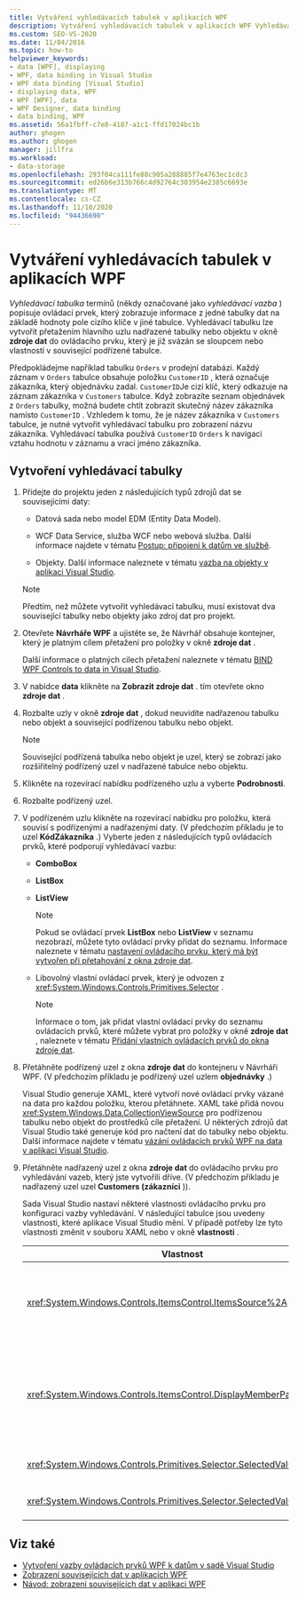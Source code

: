 ```yaml
---
title: Vytváření vyhledávacích tabulek v aplikacích WPF
description: Vytváření vyhledávacích tabulek v aplikacích WPF Vyhledávací tabulka je ovládací prvek, který zobrazuje informace z tabulky dat na základě hodnoty pole cizího klíče v jiné tabulce.
ms.custom: SEO-VS-2020
ms.date: 11/04/2016
ms.topic: how-to
helpviewer_keywords:
- data [WPF], displaying
- WPF, data binding in Visual Studio
- WPF data binding [Visual Studio]
- displaying data, WPF
- WPF [WPF], data
- WPF Designer, data binding
- data binding, WPF
ms.assetid: 56a1fbff-c7e8-4187-a1c1-ffd17024bc1b
author: ghogen
ms.author: ghogen
manager: jillfra
ms.workload:
- data-storage
ms.openlocfilehash: 293f04ca111fe88c905a288885f7e4763ec1cdc3
ms.sourcegitcommit: ed26b6e313b766c4d92764c303954e2385c6693e
ms.translationtype: MT
ms.contentlocale: cs-CZ
ms.lasthandoff: 11/10/2020
ms.locfileid: "94436690"
---
```

# <a name="create-lookup-tables-in-wpf-applications"></a>Vytváření vyhledávacích tabulek v aplikacích WPF

*Vyhledávací tabulka* termínů (někdy označované jako *vyhledávací vazba* ) popisuje ovládací prvek, který zobrazuje informace z jedné tabulky dat na základě hodnoty pole cizího klíče v jiné tabulce. Vyhledávací tabulku lze vytvořit přetažením hlavního uzlu nadřazené tabulky nebo objektu v okně **zdroje dat** do ovládacího prvku, který je již svázán se sloupcem nebo vlastností v související podřízené tabulce.

Předpokládejme například tabulku `Orders` v prodejní databázi. Každý záznam v `Orders` tabulce obsahuje položku `CustomerID` , která označuje zákazníka, který objednávku zadal. `CustomerID`Je cizí klíč, který odkazuje na záznam zákazníka v `Customers` tabulce. Když zobrazíte seznam objednávek z `Orders` tabulky, možná budete chtít zobrazit skutečný název zákazníka namísto `CustomerID` . Vzhledem k tomu, že je název zákazníka v `Customers` tabulce, je nutné vytvořit vyhledávací tabulku pro zobrazení názvu zákazníka. Vyhledávací tabulka používá `CustomerID` `Orders` k navigaci vztahu hodnotu v záznamu a vrací jméno zákazníka.

## <a name="to-create-a-lookup-table"></a>Vytvoření vyhledávací tabulky

1. Přidejte do projektu jeden z následujících typů zdrojů dat se souvisejícími daty:

    - Datová sada nebo model EDM (Entity Data Model).

    - WCF Data Service, služba WCF nebo webová služba. Další informace najdete v tématu [Postup: připojení k datům ve službě](../data-tools/how-to-connect-to-data-in-a-service.md).

    - Objekty. Další informace naleznete v tématu [vazba na objekty v aplikaci Visual Studio](bind-objects-in-visual-studio.md).

    > [!NOTE]
    > Předtím, než můžete vytvořit vyhledávací tabulku, musí existovat dva související tabulky nebo objekty jako zdroj dat pro projekt.

2. Otevřete **Návrháře WPF** a ujistěte se, že Návrhář obsahuje kontejner, který je platným cílem přetažení pro položky v okně **zdroje dat** .

     Další informace o platných cílech přetažení naleznete v tématu [BIND WPF Controls to data in Visual Studio](../data-tools/bind-wpf-controls-to-data-in-visual-studio.md).

3. V nabídce **data** klikněte na **Zobrazit zdroje dat** . tím otevřete okno **zdroje dat** .

4. Rozbalte uzly v okně **zdroje dat** , dokud neuvidíte nadřazenou tabulku nebo objekt a související podřízenou tabulku nebo objekt.

    > [!NOTE]
    > Související podřízená tabulka nebo objekt je uzel, který se zobrazí jako rozšiřitelný podřízený uzel v nadřazené tabulce nebo objektu.

5. Klikněte na rozevírací nabídku podřízeného uzlu a vyberte **Podrobnosti**.

6. Rozbalte podřízený uzel.

7. V podřízeném uzlu klikněte na rozevírací nabídku pro položku, která souvisí s podřízenými a nadřazenými daty. (V předchozím příkladu je to uzel **KódZákazníka** .) Vyberte jeden z následujících typů ovládacích prvků, které podporují vyhledávací vazbu:

    - **ComboBox**

    - **ListBox**

    - **ListView**

        > [!NOTE]
        > Pokud se ovládací prvek **ListBox** nebo **ListView** v seznamu nezobrazí, můžete tyto ovládací prvky přidat do seznamu. Informace naleznete v tématu [nastavení ovládacího prvku, který má být vytvořen při přetahování z okna zdroje dat](../data-tools/set-the-control-to-be-created-when-dragging-from-the-data-sources-window.md).

    - Libovolný vlastní ovládací prvek, který je odvozen z <xref:System.Windows.Controls.Primitives.Selector> .

        > [!NOTE]
        > Informace o tom, jak přidat vlastní ovládací prvky do seznamu ovládacích prvků, které můžete vybrat pro položky v okně **zdroje dat** , naleznete v tématu [Přidání vlastních ovládacích prvků do okna zdroje dat](../data-tools/add-custom-controls-to-the-data-sources-window.md).

8. Přetáhněte podřízený uzel z okna **zdroje dat** do kontejneru v Návrháři WPF. (V předchozím příkladu je podřízený uzel uzlem **objednávky** .)

     Visual Studio generuje XAML, které vytvoří nové ovládací prvky vázané na data pro každou položku, kterou přetáhnete. XAML také přidá novou <xref:System.Windows.Data.CollectionViewSource> pro podřízenou tabulku nebo objekt do prostředků cíle přetažení. U některých zdrojů dat Visual Studio také generuje kód pro načtení dat do tabulky nebo objektu. Další informace najdete v tématu [vázání ovládacích prvků WPF na data v aplikaci Visual Studio](../data-tools/bind-wpf-controls-to-data-in-visual-studio.md).

9. Přetáhněte nadřazený uzel z okna **zdroje dat** do ovládacího prvku pro vyhledávání vazeb, který jste vytvořili dříve. (V předchozím příkladu je nadřazený uzel uzel **Customers (zákazníci** )).

     Sada Visual Studio nastaví některé vlastnosti ovládacího prvku pro konfiguraci vazby vyhledávání. V následující tabulce jsou uvedeny vlastnosti, které aplikace Visual Studio mění. V případě potřeby lze tyto vlastnosti změnit v souboru XAML nebo v okně **vlastnosti** .

    |Vlastnost|Vysvětlivky k nastavení|
    |--------------| - |
    |<xref:System.Windows.Controls.ItemsControl.ItemsSource%2A>|Tato vlastnost určuje kolekci nebo vazbu, která se používá k získání dat zobrazených v ovládacím prvku. Sada Visual Studio nastaví tuto vlastnost na <xref:System.Windows.Data.CollectionViewSource> Nadřazená data, která jste přetáhli do ovládacího prvku.|
    |<xref:System.Windows.Controls.ItemsControl.DisplayMemberPath%2A>|Tato vlastnost určuje cestu položky dat, která se zobrazí v ovládacím prvku. Sada Visual Studio nastaví tuto vlastnost na první sloupec nebo vlastnost v nadřazených datech za primární klíč, který má datový typ String.<br /><br /> Pokud chcete zobrazit v nadřazených datech jiný sloupec nebo vlastnost, změňte tuto vlastnost na cestu jiné vlastnosti.|
    |<xref:System.Windows.Controls.Primitives.Selector.SelectedValue%2A>|Visual Studio váže tuto vlastnost k sloupci nebo vlastnosti podřízených dat, která jste přetáhli do návrháře. Toto je cizí klíč pro nadřazená data.|
    |<xref:System.Windows.Controls.Primitives.Selector.SelectedValuePath%2A>|Sada Visual Studio nastaví tuto vlastnost na cestu sloupce nebo vlastnosti podřízených dat, která je cizím klíčem pro nadřazená data.|

## <a name="see-also"></a>Viz také

- [Vytvoření vazby ovládacích prvků WPF k datům v sadě Visual Studio](../data-tools/bind-wpf-controls-to-data-in-visual-studio.md)
- [Zobrazení souvisejících dat v aplikacích WPF](../data-tools/display-related-data-in-wpf-applications.md)
- [Návod: zobrazení souvisejících dat v aplikaci WPF](../data-tools/display-related-data-in-wpf-applications.md)
